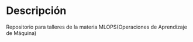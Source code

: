 # Descripción

Repositorio para talleres de la materia MLOPS(Operaciones de Aprendizaje de Máquina)

